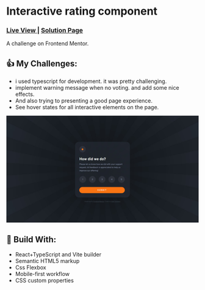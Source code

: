<h1>Interactive rating component</h1>
<div>
  <h3>
    <a href="https://playful-blini-96302b.netlify.app/"> Live View </a>
    <span> | </span>
    <a href="https://www.frontendmentor.io/solutions/interactive-rating-comp-reacttypescript-tpior-NEqq"> Solution Page </a>
  </h3>
</div>
<div>
  A challenge on Frontend Mentor.
</div>

## 👍 My Challenges:

- i used typescript for development. it was pretty challenging.
- implement warning message when no voting. and add some nice effects.
- And also trying to presenting a good page experience.
- See hover states for all interactive elements on the page.

![](./public/screenshot.jpg)

## 🎉 Build With:

- React+TypeScript and Vite builder
- Semantic HTML5 markup
- Css Flexbox
- Mobile-first workflow
- CSS custom properties
